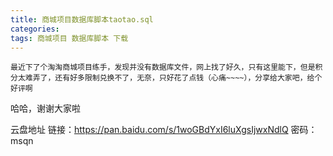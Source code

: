 ```yaml
---
title: 商城项目数据库脚本taotao.sql
categories: 
tags: 商城项目 数据库脚本 下载
---
```


    最近下了个淘淘商城项目练手，发现并没有数据库文件，网上找了好久，只有这里能下，但是积分太难弄了，还有好多限制兑换不了，无奈，只好花了点钱（心痛~~~~），分享给大家吧，给个好评啊

哈哈，谢谢大家啦

云盘地址 链接：https://pan.baidu.com/s/1woGBdYxI6luXgsIjwxNdlQ 密码：msqn

